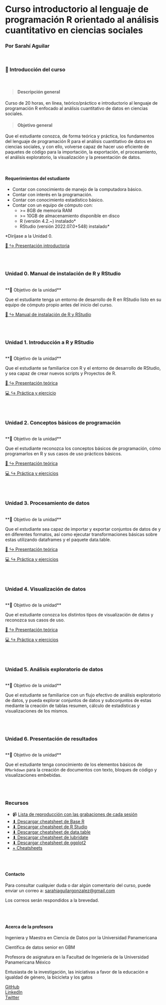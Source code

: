 # Curso introductorio al lenguaje de programación R orientado al análisis cuantitativo en ciencias sociales
### Por Sarahí Aguilar

<br/>

<!-- ------------------------ Introducción del curso ----------------------- -->

### **🏁 Introducción del curso**

<br/>

> #### **Descripción general**  
Curso de 20 horas, en línea, teórico/práctico e introductorio al lenguaje de programación R enfocado al análisis cuantitativo de datos en ciencias sociales.

> #### **Objetivo general**  
Que el estudiante conozca, de forma teórica y práctica, los fundamentos del lenguaje de programación R para el análisis cuantitativo de datos en ciencias sociales, y con ello, volverse capaz de hacer uso eficiente de paquetes de código para la importación, la exportación, el procesamiento, el análisis exploratorio, la visualización y la presentación de datos. 

<br/>

#### **Requerimientos del estudiante**  
* Contar con conocimiento de manejo de la computadora básico.
* Contar con interés en la programación.
* Contar con conocimiento estadístico básico.
* Contar con un equipo de cómputo con:
    + \>= 8GB de memoria RAM
    + \>= 10GB de almacenamiento disponible en disco
    + R (versión 4.2.~) instalado*
    + RStudio (versión 2022.07.0+548) instalado*
    
*Diríjase a la Unidad 0. 

[👋 ↪ Presentación introductoria](slides/intro.pdf)

<br/>

<!-- ------------------------------- Unidad 0 ------------------------------ -->

<br/>

### **Unidad 0. Manual de instalación de R y RStudio**

<br/>
**🚀 Objetivo de la unidad**

Que el estudiante tenga un entorno de desarrollo de R en RStudio listo en su equipo de cómputo propio antes del inicio del curso.

[🔧 ↪ Manual de instalación de R y RStudio](unidad0.html)  

<br/>

<!-- ------------------------------- Unidad 1 ------------------------------ -->

<br/>

### **Unidad 1. Introducción a R y RStudio**

<br/>
**🚀 Objetivo de la unidad**

Que el estudiante se familiarice con R y el entorno de desarrollo de RStudio, y sea capaz de crear nuevos scripts y Proyectos de R.

[📖 ↪ Presentación teórica](slides/unidad1.pdf)

[💻 ↪ Práctica y ejercicio](unidad1.html)

<br/>

<!-- ------------------------------- Unidad 2 ------------------------------ -->

<br/>

### **Unidad 2. Conceptos básicos de programación**

<br/>
**🚀 Objetivo de la unidad**

Que el estudiante reconozca los conceptos básicos de programación, cómo programarlos en R y sus casos de uso prácticos básicos.

[📖 ↪ Presentación teórica](slides/unidad2.pdf)

[💻 ↪ Práctica y ejercicios](unidad2.html)

<br/>

<!-- ------------------------------- Unidad 3 ------------------------------ -->

<br/>

### **Unidad 3. Procesamiento de datos**

<br/>
**🚀 Objetivo de la unidad**

Que el estudiante sea capaz de importar y exportar conjuntos de datos de y en diferentes formatos, así como ejecutar transformaciones básicas sobre estas utilizando dataframes y el paquete data.table. 

[📖 ↪ Presentación teórica](slides/unidad3.pdf)

[💻 ↪ Práctica y ejercicios](unidad3.html)

<br/>

<!-- ------------------------------- Unidad 4 ------------------------------ -->

<br/>

### **Unidad 4. Visualización de datos**

<br/>
**🚀 Objetivo de la unidad**

Que el estudiante conozca los distintos tipos de visualización de datos y reconozca sus casos de uso.

[📖 ↪ Presentación teórica](slides/unidad4.pdf)

[💻 ↪ Práctica y ejercicios](unidad4.html)

<br/>

<!-- ------------------------------- Unidad 5 ------------------------------ -->

<br/>

### **Unidad 5. Análisis exploratorio de datos**

<br/>
**🚀 Objetivo de la unidad**

Que el estudiante se familiarice con un flujo efectivo de análisis exploratorio de datos, y pueda explorar conjuntos de datos y subconjuntos de estas mediante la creación de tablas resumen, cálculo de estadísticas y visualizaciones de los mismos. 

<br/>

<!-- ------------------------------- Unidad 6 ------------------------------ -->

<br/>

### **Unidad 6. Presentación de resultados**

<br/>
**🚀 Objetivo de la unidad**

Que el estudiante tenga conocimiento de los elementos básicos de `RMarkdown` para la creación de documentos con texto, bloques de código y visualizaciones embebidas. 

<br/>

<!-- ------------------------------- Recursos ------------------------------ -->
<br/>

### **Recursos**

* 📹 [Lista de reproducción con las grabaciones de cada sesión](https://www.youtube.com/playlist?list=PLyLpFKjdn75ONuc1JiF3IT7SFLOaP8Din)
* [⬇ Descargar cheatsheet de Base R](cheatsheets/base-r.pdf)
* [⬇ Descargar cheatsheet de R Studio](cheatsheets/rstudio-ide.pdf)
* [⬇ Descargar cheatsheet de data.table](cheatsheets/datatable.pdf)
* [⬇ Descargar cheatsheet de lubridate](cheatsheets/lubridate.pdf)
* [⬇ Descargar cheatsheet de ggplot2](cheatsheets/data-visualization.pdf)
* [+ Cheatsheets](https://www.rstudio.com/resources/cheatsheets/)

<br/>

<!-- ------------------------------- Contacto ------------------------------ -->

<br/>

#### **Contacto**

Para consultar cualquier duda o dar algún comentario del curso, puede enviar un correo a: sarahiaguilargonzalez@gmail.com

Los correos serán respondidos a la brevedad. 

<br/>

<!-- ------------------------ Acerca de la profesora ----------------------- -->

<br/>

#### **Acerca de la profesora**

Ingeniera y Maestra en Ciencia de Datos por la Universidad Panamericana  

Científica de datos senior en GBM

Profesora de asignatura en la Facultad de Ingeniería de la Universidad Panamericana México

Entusiasta de la investigación, las iniciativas a favor de la educación e igualdad de género, la bicicleta y los gatos

[GitHub](https://github.com/sarahiaguilar)  
[LinkedIn](https://www.linkedin.com/in/sarahi-aguilar/)  
[Twitter](https://twitter.com/svrvhi)  
